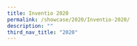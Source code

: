 ```yaml
---
title: Inventio 2020
permalink: /showcase/2020/Inventio-2020/
description: ""
third_nav_title: "2020"
---
```

